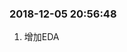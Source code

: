 
<!-- README.md is generated from README.Rmd. Please edit that file -->

### 2018-12-05 20:56:48

1.  增加EDA
